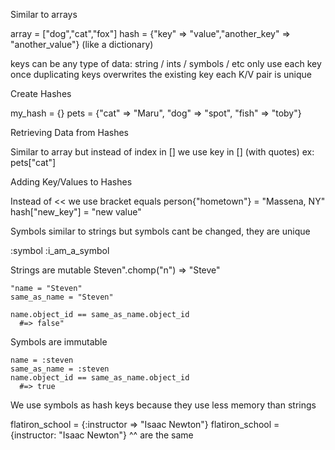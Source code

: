 Similar to arrays

array = ["dog","cat","fox"]
hash = {"key" => "value","another_key" => "another_value"}
(like a dictionary)

keys can be any type of data: string / ints / symbols / etc
only use each key once
duplicating keys overwrites the existing key
each K/V pair is unique

Create Hashes

my_hash = {}
pets = {"cat" => "Maru", "dog" => "spot", "fish" => "toby"}

Retrieving Data from Hashes

Similar to array but instead of index in [] we use key in [] (with quotes) ex: pets["cat"]


Adding Key/Values to Hashes

Instead of << we use bracket equals
person{"hometown"} = "Massena, NY"
hash["new_key"] = "new value"

Symbols
similar to strings but symbols cant be changed, they are unique

:symbol
:i_am_a_symbol

Strings are mutable
Steven".chomp("n") => "Steve"
```
"name = "Steven"
same_as_name = "Steven"

name.object_id == same_as_name.object_id
  #=> false"
```

Symbols are immutable
```
name = :steven
same_as_name = :steven
name.object_id == same_as_name.object_id
  #=> true
```

We use symbols as hash keys because they use less memory than strings

flatiron_school = {:instructor => "Isaac Newton"}
flatiron_school = {instructor: "Isaac Newton"}
^^ are the same
